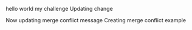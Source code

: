 hello world 
my challenge
Updating change


Now updating merge conflict message
Creating merge conflict example
